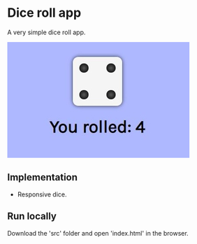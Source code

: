 # Dice roll app

A very simple dice roll app.

![alt text](screenshots/image.jpg)

## Implementation

* Responsive dice.

## Run locally

Download the 'src' folder and open 'index.html' in the browser.
